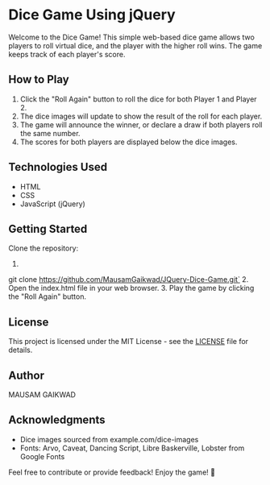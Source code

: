# Dice Game Using jQuery
Welcome to the Dice Game! This simple web-based dice game allows two players to roll virtual dice, and the player with the higher roll wins. The game keeps track of each player's score.

## How to Play
1. Click the "Roll Again" button to roll the dice for both Player 1 and Player 2.
2. The dice images will update to show the result of the roll for each player.
3. The game will announce the winner, or declare a draw if both players roll the same number.
4. The scores for both players are displayed below the dice images.
## Technologies Used
- HTML
- CSS
- JavaScript (jQuery)

## Getting Started
Clone the repository:
1. ```bash
 git clone https://github.com/MausamGaikwad/JQuery-Dice-Game.git`
2. Open the index.html file in your web browser.
3. Play the game by clicking the "Roll Again" button.

## License
This project is licensed under the MIT License - see the [LICENSE](LICENSE) file for details.

## Author
MAUSAM GAIKWAD

## Acknowledgments
* Dice images sourced from example.com/dice-images
* Fonts: Arvo, Caveat, Dancing Script, Libre Baskerville, Lobster from Google Fonts

Feel free to contribute or provide feedback! Enjoy the game! 🎲
